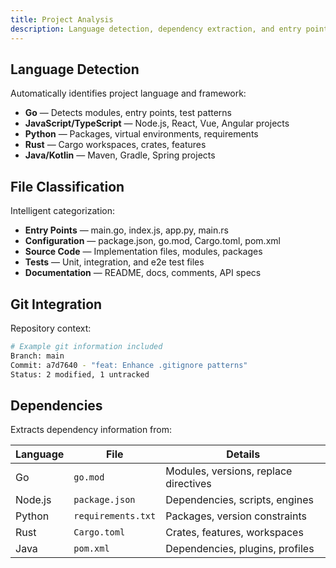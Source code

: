 ```yaml
---
title: Project Analysis
description: Language detection, dependency extraction, and entry point identification
---
```


## Language Detection

Automatically identifies project language and framework:

- **Go** — Detects modules, entry points, test patterns
- **JavaScript/TypeScript** — Node.js, React, Vue, Angular projects
- **Python** — Packages, virtual environments, requirements
- **Rust** — Cargo workspaces, crates, features
- **Java/Kotlin** — Maven, Gradle, Spring projects

## File Classification

Intelligent categorization:

- **Entry Points** — main.go, index.js, app.py, main.rs
- **Configuration** — package.json, go.mod, Cargo.toml, pom.xml
- **Source Code** — Implementation files, modules, packages
- **Tests** — Unit, integration, and e2e test files
- **Documentation** — README, docs, comments, API specs

## Git Integration

Repository context:

```bash
# Example git information included
Branch: main
Commit: a7d7640 - "feat: Enhance .gitignore patterns"
Status: 2 modified, 1 untracked
```

## Dependencies

Extracts dependency information from:

| Language | File | Details |
|----------|------|----------|
| Go | `go.mod` | Modules, versions, replace directives |
| Node.js | `package.json` | Dependencies, scripts, engines |
| Python | `requirements.txt` | Packages, version constraints |
| Rust | `Cargo.toml` | Crates, features, workspaces |
| Java | `pom.xml` | Dependencies, plugins, profiles |
